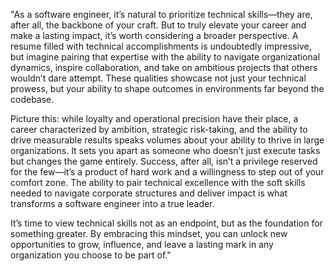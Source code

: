 

"As a software engineer, it’s natural to prioritize technical skills—they are, after all, the backbone of your craft. But to truly elevate your career and make a lasting impact, it’s worth considering a broader perspective. A resume filled with technical accomplishments is undoubtedly impressive, but imagine pairing that expertise with the ability to navigate organizational dynamics, inspire collaboration, and take on ambitious projects that others wouldn’t dare attempt. These qualities showcase not just your technical prowess, but your ability to shape outcomes in environments far beyond the codebase.

Picture this: while loyalty and operational precision have their place, a career characterized by ambition, strategic risk-taking, and the ability to drive measurable results speaks volumes about your ability to thrive in large organizations. It sets you apart as someone who doesn’t just execute tasks but changes the game entirely. Success, after all, isn’t a privilege reserved for the few—it’s a product of hard work and a willingness to step out of your comfort zone. The ability to pair technical excellence with the soft skills needed to navigate corporate structures and deliver impact is what transforms a software engineer into a true leader.

It’s time to view technical skills not as an endpoint, but as the foundation for something greater. By embracing this mindset, you can unlock new opportunities to grow, influence, and leave a lasting mark in any organization you choose to be part of."

